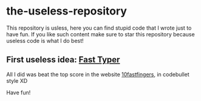 # the-useless-repository
This repository is usless, here you can find stupid code that I wrote just to have fun.
If you like such content make sure to star this repository because useless code is what I do best!

## First useless idea: [Fast Typer](https://github.com/MahmoudFettal/the-useless-repository/tree/master/fast-typer)
All I did was beat the top score in the website [10fastfingers](https://10fastfingers.com/typing-test/english), in codebullet style XD

Have fun!
